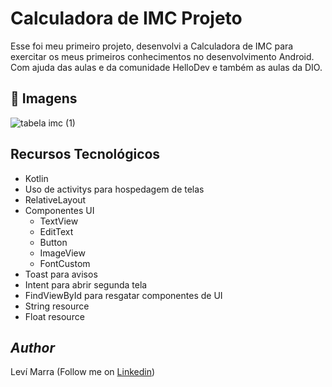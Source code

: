 # Calculadora de IMC Projeto
Esse foi meu primeiro projeto, desenvolvi a Calculadora de IMC para exercitar os meus primeiros conhecimentos no desenvolvimento Android. Com ajuda das aulas e da comunidade HelloDev e também as aulas da DIO.

## 📱 Imagens 
![tabela imc (1)](https://github.com/LeviMarra/calculadoraimc2/assets/137719953/932d7d10-a280-44f9-b806-c405ba70e60e)





## Recursos Tecnológicos
- Kotlin
- Uso de activitys para hospedagem de telas
- RelativeLayout
- Componentes UI
  - TextView
  - EditText
  - Button
  - ImageView
  - FontCustom
- Toast para avisos
- Intent para abrir segunda tela
- FindViewById para resgatar componentes de UI
- String resource
- Float resource

## *Author*
Leví Marra (Follow me on [Linkedin](https://www.linkedin.com/in/levimarra/))
